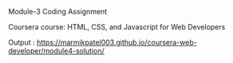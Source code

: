 Module-3 Coding Assignment

Coursera course: HTML, CSS, and Javascript for Web Developers

Output : https://marmikpatel003.github.io/coursera-web-developer/module4-solution/
